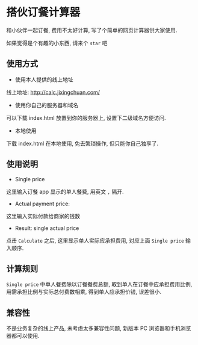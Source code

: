 
# 搭伙订餐计算器

和小伙伴一起订餐, 费用不太好计算, 写了个简单的网页计算器供大家使用.

如果觉得是个有趣的小东西, 请来个 `star` 吧

## 使用方式

- 使用本人提供的线上地址

线上地址: http://calc.jixingchuan.com/

- 使用你自己的服务器和域名

可以下载 index.html 放置到你的服务器上, 设置下二级域名方便访问.

- 本地使用

下载 index.html 在本地使用, 免去繁琐操作, 但只能你自己独享了.

## 使用说明

- Single price

这里输入订餐 app 显示的单人餐费, 用英文 `,` 隔开.

- Actual payment price:

这里输入实际付款给商家的钱数

- Result: single actual price

点击 `Calculate` 之后, 这里显示单人实际应承担费用, 对应上面 `Single price` 输入顺序.

## 计算规则

`Single price` 中单人餐费除以订餐餐费总额, 取到单人在订餐中应承担费用比例, 用需承担比例与实际总付费数相乘, 得到单人应承担价钱, 误差很小.

## 兼容性

不是业务复杂的线上产品, 未考虑太多兼容性问题, 新版本 PC 浏览器和手机浏览器都可以使用.
